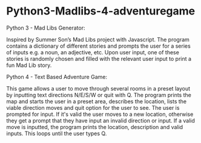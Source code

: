 # Python3-Madlibs-4-adventuregame

Python 3 - Mad Libs Generator:

Inspired by Summer Son’s Mad Libs project with Javascript. The program contains a dictionary of different stories and prompts the
user for a series of inputs e.g. a noun, an adjective, etc. Upon user input, one of these stories is randomly chosen and filled with the relevant user input to print a fun Mad Lib story. 

Python 4 - Text Based Adventure Game: 

This game allows a user to move through several rooms in a preset layout by inputting text directions N/E/S/W or quit with Q. 
The program prints the map and starts the user in a preset area, describes the location, lists the viable direction moves and quit option for the user to see.
The user is prompted for input. If it's valid the user moves to a new location, otherwise they get a prompt that they have input an invalid direction or input. 
If a valid move is inputted, the program prints the location, description and valid inputs. 
This loops until the user types Q. 
